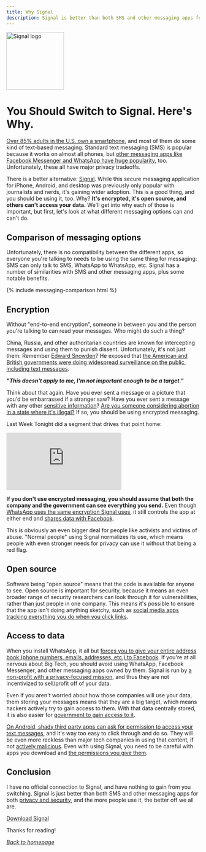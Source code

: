 ```yaml
---
title: Why Signal
description: Signal is better than both SMS and other messaging apps for both privacy and security. Find out why.
---
```


<a href="https://signal.org">
  <img width="150" height="150" src="https://upload.wikimedia.org/wikipedia/commons/8/8d/Signal-Logo.svg" alt="Signal logo">
</a>

# You Should Switch to Signal. Here's Why.

[Over 85% adults in the U.S. own a smartphone](https://www.statista.com/statistics/219865/percentage-of-us-adults-who-own-a-smartphone/), and most of them do some kind of text-based messaging. Standard text messaging (SMS) is popular because it works on almost all phones, but [other messaging apps like Facebook Messenger and WhatsApp have huge popularity](https://www.statista.com/statistics/258749/most-popular-global-mobile-messenger-apps/), too. Unfortunately, these all have major privacy tradeoffs.

There is a better alternative: [Signal](https://signal.org). While this secure messaging application for iPhone, Android, and desktop was previously only popular with journalists and nerds, it's gaining wider adoption. This is a good thing, and you should be using it, too. Why? **It's encrypted, it's open source, and others can't access your data.** We'll get into why each of those is important, but first, let's look at what different messaging options can and can't do.

## Comparison of messaging options

Unfortunately, there is no compatibility between the different apps, so everyone you're talking to needs to be using the same thing for messaging: SMS can only talk to SMS, WhatsApp to WhatsApp, etc. Signal has a number of similarities with SMS and other messaging apps, plus some notable benefits.

{% include messaging-comparison.html %}

## Encryption

Without "end-to-end encryption", someone in between you and the person you're talking to can read your messages. Who might do such a thing?

China, Russia, and other authoritarian countries are known for intercepting messages and using them to punish dissent. Unfortunately, it's not just them: Remember [Edward Snowden](https://en.wikipedia.org/wiki/Edward_Snowden)? He exposed that [the American and British governments were doing widespread surveillance on the public](https://en.wikipedia.org/wiki/Edward_Snowden#Revelations), [including text messages](https://en.wikipedia.org/wiki/Dishfire).

**_"This doesn't apply to me, I'm not important enough to be a target."_**

Think about that again. Have you ever sent a message or a picture that you'd be embarrassed if a stranger saw? Have you ever sent a message with any other [sensitive information](../#sensitive-information)? [Are you someone considering abortion in a state where it's illegal?](https://www.wired.com/story/facebook-message-encryption-abortion/) If so, you should be using encrypted messaging.

Last Week Tonight did a segment that drives that point home:

<iframe class="youtube-embed" src="https://www.youtube-nocookie.com/embed/XEVlyP4_11M?start=1494" title="YouTube video player" frameborder="0" allow="accelerometer; autoplay; clipboard-write; encrypted-media; gyroscope; picture-in-picture" allowfullscreen></iframe>

**If you don't use encrypted messaging, you should assume that both the company and the government can see everything you send.** Even though [WhatsApp uses the same encryption Signal uses](https://www.whatsapp.com/security/), it still controls the app at either end and [shares data with Facebook](https://www.howtogeek.com/722911/is-whatsapp-end-to-end-encrypted-and-does-that-matter-for-privacy/).

This is obviously an even bigger deal for people like activists and victims of abuse. "Normal people" using Signal normalizes its use, which means people with even stronger needs for privacy can use it without that being a red flag.

## Open source

Software being "open source" means that the code is available for anyone to see. Open source is important for security, because it means an even broader range of security researchers can look through it for vulnerabilities, rather than just people in one company. This means it's possible to ensure that the app isn't doing anything sketchy, such as [social media apps tracking everything you do when you click links](https://krausefx.com/blog/ios-privacy-instagram-and-facebook-can-track-anything-you-do-on-any-website-in-their-in-app-browser).

## Access to data

When you install WhatsApp, it all but [forces you to give your entire address book (phone numbers, emails, addresses, etc.) to Facebook](https://www.vice.com/en/article/qj4qjd/whatsapp-data-security-issues). If you're at all nervous about Big Tech, you should avoid using WhatsApp, Facebook Messenger, and other messaging apps owned by them. Signal is run by [a non-profit with a privacy-focused mission](https://signalfoundation.org/), and thus they are not incentivized to sell/profit off of your data.

Even if you aren't worried about how those companies will use your data, them storing your messages means that they are a big target, which means hackers actively try to gain access to them. With that data centrally stored, it is also easier for [government to gain access to it](https://transparency.fb.com/data/government-data-requests/).

[On Android, shady third party apps can ask for permission to access your text messages](https://www.makeuseof.com/tag/important-smartphone-app-permissions/), and it's way too easy to click through and do so. They will be even more reckless than major tech companies in using that content, if not [actively malicious](https://thehackernews.com/2022/05/another-set-of-joker-trojan-laced.html). Even with using Signal, you need to be careful with apps you download and [the permissions you give them](https://www.avg.com/en/signal/guide-to-android-app-permissions-how-to-use-them-smartly).

## Conclusion

I have no official connection to Signal, and have nothing to gain from you switching. Signal is just better than both SMS and other messaging apps for both [privacy and security](../#privacy-vs-security), and the more people use it, the better off we all are.

<a class="btn btn-primary btn-lg" role="button" href="https://signal.org/download/">Download Signal</a>

Thanks for reading!

[_Back to homepage_](..)
